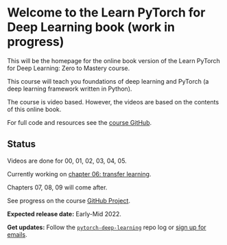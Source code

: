 # Welcome to the Learn PyTorch for Deep Learning book (work in progress)

This will be the homepage for the online book version of the Learn PyTorch for Deep Learning: Zero to Mastery course.

This course will teach you foundations of deep learning and PyTorch (a deep learning framework written in Python).

The course is video based. However, the videos are based on the contents of this online book.

For full code and resources see the [course GitHub](https://github.com/mrdbourke/pytorch-deep-learning).

## Status

Videos are done for 00, 01, 02, 03, 04, 05.

Currently working on [chapter 06: transfer learning](https://www.learnpytorch.io/06_pytorch_transfer_learning/).

Chapters 07, 08, 09 will come after.

See progress on the course [GitHub Project](https://github.com/users/mrdbourke/projects/1/views/4).

**Expected release date:** Early-Mid 2022.

**Get updates:** Follow the [`pytorch-deep-learning`](https://github.com/mrdbourke/pytorch-deep-learning#log) repo log or [sign up for emails](https://www.mrdbourke.com/newsletter/).

